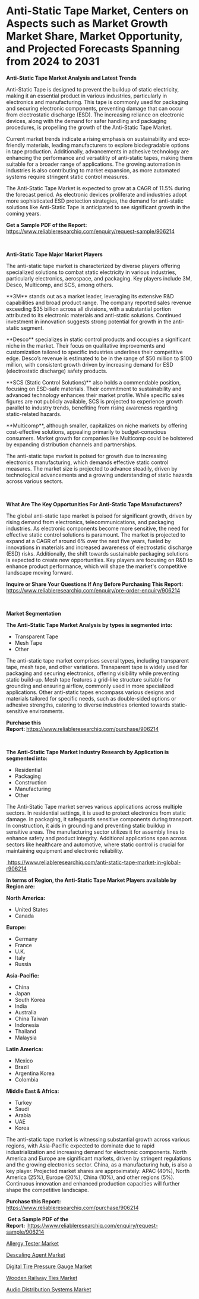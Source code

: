 <p><h1>Anti-Static Tape Market, Centers on Aspects such as Market Growth Market Share, Market Opportunity, and Projected Forecasts Spanning from 2024 to 2031</h1></p><p><strong>Anti-Static Tape Market Analysis and Latest Trends</strong></p>
<p><p>Anti-Static Tape is designed to prevent the buildup of static electricity, making it an essential product in various industries, particularly in electronics and manufacturing. This tape is commonly used for packaging and securing electronic components, preventing damage that can occur from electrostatic discharge (ESD). The increasing reliance on electronic devices, along with the demand for safer handling and packaging procedures, is propelling the growth of the Anti-Static Tape Market.</p><p>Current market trends indicate a rising emphasis on sustainability and eco-friendly materials, leading manufacturers to explore biodegradable options in tape production. Additionally, advancements in adhesive technology are enhancing the performance and versatility of anti-static tapes, making them suitable for a broader range of applications. The growing automation in industries is also contributing to market expansion, as more automated systems require stringent static control measures.</p><p>The Anti-Static Tape Market is expected to grow at a CAGR of 11.5% during the forecast period. As electronic devices proliferate and industries adopt more sophisticated ESD protection strategies, the demand for anti-static solutions like Anti-Static Tape is anticipated to see significant growth in the coming years.</p></p>
<p><strong>Get a Sample PDF of the Report:&nbsp;</strong> <a href="https://www.reliableresearchiq.com/enquiry/request-sample/906214?utm_campaign=103&utm_medium=2&utm_source=Github&utm_content=ia&utm_term=03122024&utm_id=anti-static-tape">https://www.reliableresearchiq.com/enquiry/request-sample/906214</a></p>
<p>&nbsp;</p>
<p><strong>Anti-Static Tape Major Market Players</strong></p>
<p><p>The anti-static tape market is characterized by diverse players offering specialized solutions to combat static electricity in various industries, particularly electronics, aerospace, and packaging. Key players include 3M, Desco, Multicomp, and SCS, among others.</p><p>**3M** stands out as a market leader, leveraging its extensive R&D capabilities and broad product range. The company reported sales revenue exceeding $35 billion across all divisions, with a substantial portion attributed to its electronic materials and anti-static solutions. Continued investment in innovation suggests strong potential for growth in the anti-static segment.</p><p>**Desco** specializes in static control products and occupies a significant niche in the market. Their focus on qualitative improvements and customization tailored to specific industries underlines their competitive edge. Desco’s revenue is estimated to be in the range of $50 million to $100 million, with consistent growth driven by increasing demand for ESD (electrostatic discharge) safety products.</p><p>**SCS (Static Control Solutions)** also holds a commendable position, focusing on ESD-safe materials. Their commitment to sustainability and advanced technology enhances their market profile. While specific sales figures are not publicly available, SCS is projected to experience growth parallel to industry trends, benefiting from rising awareness regarding static-related hazards.</p><p>**Multicomp**, although smaller, capitalizes on niche markets by offering cost-effective solutions, appealing primarily to budget-conscious consumers. Market growth for companies like Multicomp could be bolstered by expanding distribution channels and partnerships.</p><p>The anti-static tape market is poised for growth due to increasing electronics manufacturing, which demands effective static control measures. The market size is projected to advance steadily, driven by technological advancements and a growing understanding of static hazards across various sectors.</p></p>
<p>&nbsp;</p>
<p><strong>What Are The Key Opportunities For Anti-Static Tape Manufacturers?</strong></p>
<p><p>The global anti-static tape market is poised for significant growth, driven by rising demand from electronics, telecommunications, and packaging industries. As electronic components become more sensitive, the need for effective static control solutions is paramount. The market is projected to expand at a CAGR of around 6% over the next five years, fueled by innovations in materials and increased awareness of electrostatic discharge (ESD) risks. Additionally, the shift towards sustainable packaging solutions is expected to create new opportunities. Key players are focusing on R&D to enhance product performance, which will shape the market's competitive landscape moving forward.</p></p>
<p><strong>Inquire or Share Your Questions If Any Before Purchasing This Report:</strong> <a href="https://www.reliableresearchiq.com/enquiry/pre-order-enquiry/906214?utm_campaign=103&utm_medium=2&utm_source=Github&utm_content=ia&utm_term=03122024&utm_id=anti-static-tape">https://www.reliableresearchiq.com/enquiry/pre-order-enquiry/906214</a></p>
<p>&nbsp;</p>
<p><strong>Market Segmentation</strong></p>
<p><strong>The Anti-Static Tape Market Analysis by types is segmented into:</strong></p>
<p><ul><li>Transparent Tape</li><li>Mesh Tape</li><li>Other</li></ul></p>
<p><p>The anti-static tape market comprises several types, including transparent tape, mesh tape, and other variations. Transparent tape is widely used for packaging and securing electronics, offering visibility while preventing static build-up. Mesh tape features a grid-like structure suitable for grounding and ensuring airflow, commonly used in more specialized applications. Other anti-static tapes encompass various designs and materials tailored for specific needs, such as double-sided options or adhesive strengths, catering to diverse industries oriented towards static-sensitive environments.</p></p>
<p><strong>Purchase this Report:&nbsp;</strong><a href="https://www.reliableresearchiq.com/purchase/906214?utm_campaign=103&utm_medium=2&utm_source=Github&utm_content=ia&utm_term=03122024&utm_id=anti-static-tape">https://www.reliableresearchiq.com/purchase/906214</a></p>
<p>&nbsp;</p>
<p><strong>The Anti-Static Tape Market Industry Research by Application is segmented into:</strong></p>
<p><ul><li>Residential</li><li>Packaging</li><li>Construction</li><li>Manufacturing</li><li>Other</li></ul></p>
<p><p>The Anti-Static Tape market serves various applications across multiple sectors. In residential settings, it is used to protect electronics from static damage. In packaging, it safeguards sensitive components during transport. In construction, it aids in grounding and preventing static buildup in sensitive areas. The manufacturing sector utilizes it for assembly lines to enhance safety and product integrity. Additional applications span across sectors like healthcare and automotive, where static control is crucial for maintaining equipment and electronic reliability.</p></p>
<p><a href="https://www.reliableresearchiq.com/anti-static-tape-market-in-global-r906214?utm_campaign=103&utm_medium=2&utm_source=Github&utm_content=ia&utm_term=03122024&utm_id=anti-static-tape">&nbsp;https://www.reliableresearchiq.com/anti-static-tape-market-in-global-r906214</a></p>
<p><strong>In terms of Region, the Anti-Static Tape Market Players available by Region are:</strong></p>
<p>
    <p> <strong> North America: </strong>
        <ul>
            <li>United States</li>
            <li>Canada</li>
        </ul>
        </p> 
    <p> <strong> Europe: </strong>
        <ul>
            <li>Germany</li>
            <li>France</li>
            <li>U.K.</li>
            <li>Italy</li>
            <li>Russia</li>
        </ul>
        </p> 
    <p> <strong> Asia-Pacific: </strong>
        <ul>
            <li>China</li>
            <li>Japan</li>
            <li>South Korea</li>
            <li>India</li>
            <li>Australia</li>
            <li>China Taiwan</li>
            <li>Indonesia</li>
            <li>Thailand</li>
            <li>Malaysia</li>
        </ul>
        </p> 
    <p> <strong> Latin America: </strong>
        <ul>
            <li>Mexico</li>
            <li>Brazil</li>
            <li>Argentina Korea</li>
            <li>Colombia</li>
        </ul>
        </p> 
    <p> <strong> Middle East & Africa: </strong>
        <ul>
            <li>Turkey</li>
            <li>Saudi</li>
            <li>Arabia</li>
            <li>UAE</li>
            <li>Korea</li>
        </ul>
    </p>
    </p>
<p><p>The anti-static tape market is witnessing substantial growth across various regions, with Asia-Pacific expected to dominate due to rapid industrialization and increasing demand for electronic components. North America and Europe are significant markets, driven by stringent regulations and the growing electronics sector. China, as a manufacturing hub, is also a key player. Projected market shares are approximately: APAC (40%), North America (25%), Europe (20%), China (10%), and other regions (5%). Continuous innovation and enhanced production capacities will further shape the competitive landscape.</p></p>
<p><strong>Purchase this Report: </strong><a href="https://www.reliableresearchiq.com/purchase/906214?utm_campaign=103&utm_medium=2&utm_source=Github&utm_content=ia&utm_term=03122024&utm_id=anti-static-tape">https://www.reliableresearchiq.com/purchase/906214</a></p>
<p>&nbsp;<strong>Get a Sample PDF of the Report:&nbsp;&nbsp;</strong><a href="https://www.reliableresearchiq.com/enquiry/request-sample/906214?utm_campaign=103&utm_medium=2&utm_source=Github&utm_content=ia&utm_term=03122024&utm_id=anti-static-tape">https://www.reliableresearchiq.com/enquiry/request-sample/906214</a></p>
<p><strong></strong></p>
<p><p><a href="https://www.linkedin.com/pulse/allergy-tester-market-includes-complete-analysis-size-growing-phcfe?utm_campaign=103&utm_medium=2&utm_source=Github&utm_content=ia&utm_term=03122024&utm_id=anti-static-tape">Allergy Tester Market</a></p><p><a href="https://issuu.com/reportprime-2/docs/descaling-agent-market-size-2030.pptx?utm_campaign=103&utm_medium=2&utm_source=Github&utm_content=ia&utm_term=03122024&utm_id=anti-static-tape">Descaling Agent Market</a></p><p><a href="https://issuu.com/reportprime-2/docs/digital-tire-pressure-gauge-market-size-2030.pptx?utm_campaign=103&utm_medium=2&utm_source=Github&utm_content=ia&utm_term=03122024&utm_id=anti-static-tape">Digital Tire Pressure Gauge Market</a></p><p><a href="https://www.linkedin.com/pulse/revenue-analysis-wooden-railway-ties-market-projected-r19lc?utm_campaign=103&utm_medium=2&utm_source=Github&utm_content=ia&utm_term=03122024&utm_id=anti-static-tape">Wooden Railway Ties Market</a></p><p><a href="https://www.linkedin.com/pulse/audio-distribution-systems-market-research-report-2024-lhzgc?utm_campaign=103&utm_medium=2&utm_source=Github&utm_content=ia&utm_term=03122024&utm_id=anti-static-tape">Audio Distribution Systems Market</a></p></p>